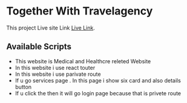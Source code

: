 #  Together With Travelagency
This project Live site Link [Live Link](https://together-with-travelagency.web.app).

## Available Scripts

<ul>
<li>This website is Medical and Healthcre releted Website</li>
<li>In this website i use react touter</li>
<li>In this website i use parivate route</li>
<li>If u go services page . In this page i show six card and also details button</li>
<li>If u click the then it will go login page because that is privete route </li>
</ul>